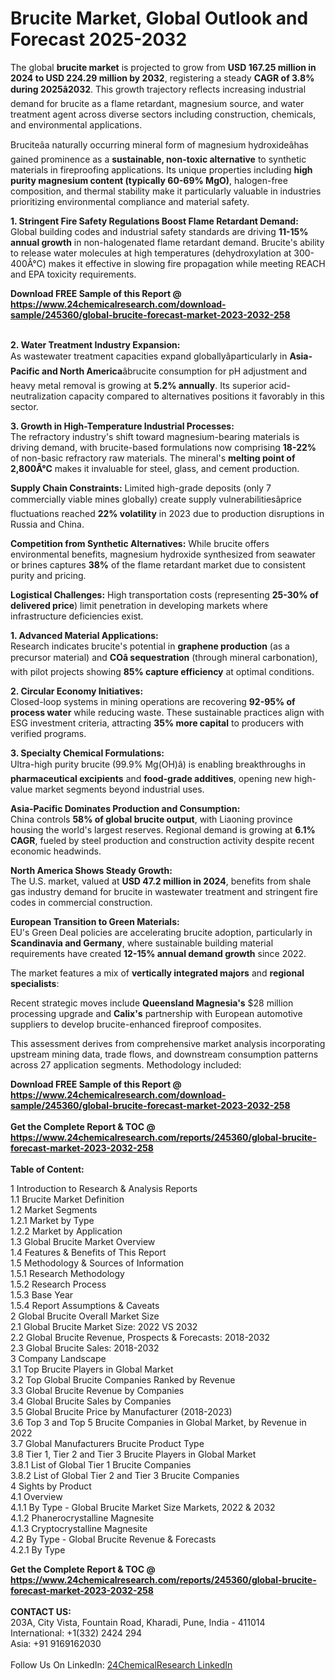 <h1>Brucite Market, Global Outlook and Forecast 2025-2032</h1><p>The global <strong>brucite market</strong> is projected to grow from <strong>USD 167.25 million in 2024 to USD 224.29 million by 2032</strong>, registering a steady <strong>CAGR of 3.8% during 2025â2032</strong>. This growth trajectory reflects increasing industrial demand for brucite as a flame retardant, magnesium source, and water treatment agent across diverse sectors including construction, chemicals, and environmental applications.</p><p>Bruciteâa naturally occurring mineral form of magnesium hydroxideâhas gained prominence as a <strong>sustainable, non-toxic alternative</strong> to synthetic materials in fireproofing applications. Its unique properties including <strong>high purity magnesium content (typically 60-69% MgO)</strong>, halogen-free composition, and thermal stability make it particularly valuable in industries prioritizing environmental compliance and material safety.</p><p><strong>1. Stringent Fire Safety Regulations Boost Flame Retardant Demand:</strong><br>
Global building codes and industrial safety standards are driving <strong>11-15% annual growth</strong> in non-halogenated flame retardant demand. Brucite's ability to release water molecules at high temperatures (dehydroxylation at 300-400Â°C) makes it effective in slowing fire propagation while meeting REACH and EPA toxicity requirements.</p><div><b>Download FREE Sample of this Report @ 
            <a href="https://www.24chemicalresearch.com/download-sample/245360/global-brucite-forecast-market-2023-2032-258">
            https://www.24chemicalresearch.com/download-sample/245360/global-brucite-forecast-market-2023-2032-258</a></b></div><br><p><strong>2. Water Treatment Industry Expansion:</strong><br>
As wastewater treatment capacities expand globallyâparticularly in <strong>Asia-Pacific and North America</strong>âbrucite consumption for pH adjustment and heavy metal removal is growing at <strong>5.2% annually</strong>. Its superior acid-neutralization capacity compared to alternatives positions it favorably in this sector.</p><p><strong>3. Growth in High-Temperature Industrial Processes:</strong><br>
The refractory industry's shift toward magnesium-bearing materials is driving demand, with brucite-based formulations now comprising <strong>18-22%</strong> of non-basic refractory raw materials. The mineral's <strong>melting point of 2,800Â°C</strong> makes it invaluable for steel, glass, and cement production.</p><p><strong>Supply Chain Constraints:</strong> Limited high-grade deposits (only 7 commercially viable mines globally) create supply vulnerabilitiesâprice fluctuations reached <strong>22% volatility</strong> in 2023 due to production disruptions in Russia and China.</p><p><strong>Competition from Synthetic Alternatives:</strong> While brucite offers environmental benefits, magnesium hydroxide synthesized from seawater or brines captures <strong>38%</strong> of the flame retardant market due to consistent purity and pricing.</p><p><strong>Logistical Challenges:</strong> High transportation costs (representing <strong>25-30% of delivered price</strong>) limit penetration in developing markets where infrastructure deficiencies exist.</p><p><strong>1. Advanced Material Applications:</strong><br>
Research indicates brucite's potential in <strong>graphene production</strong> (as a precursor material) and <strong>COâ sequestration</strong> (through mineral carbonation), with pilot projects showing <strong>85% capture efficiency</strong> at optimal conditions.</p><p><strong>2. Circular Economy Initiatives:</strong><br>
Closed-loop systems in mining operations are recovering <strong>92-95% of process water</strong> while reducing waste. These sustainable practices align with ESG investment criteria, attracting <strong>35% more capital</strong> to producers with verified programs.</p><p><strong>3. Specialty Chemical Formulations:</strong><br>
Ultra-high purity brucite (99.9% Mg(OH)â) is enabling breakthroughs in <strong>pharmaceutical excipients</strong> and <strong>food-grade additives</strong>, opening new high-value market segments beyond industrial uses.</p><p><strong>Asia-Pacific Dominates Production and Consumption:</strong><br>
China controls <strong>58% of global brucite output</strong>, with Liaoning province housing the world's largest reserves. Regional demand is growing at <strong>6.1% CAGR</strong>, fueled by steel production and construction activity despite recent economic headwinds.</p><p><strong>North America Shows Steady Growth:</strong><br>
The U.S. market, valued at <strong>USD 47.2 million in 2024</strong>, benefits from shale gas industry demand for brucite in wastewater treatment and stringent fire codes in commercial construction.</p><p><strong>European Transition to Green Materials:</strong><br>
EU's Green Deal policies are accelerating brucite adoption, particularly in <strong>Scandinavia and Germany</strong>, where sustainable building material requirements have created <strong>12-15% annual demand growth</strong> since 2022.</p><p>The market features a mix of <strong>vertically integrated majors</strong> and <strong>regional specialists</strong>:</p><p>Recent strategic moves include <strong>Queensland Magnesia's</strong> $28 million processing upgrade and <strong>Calix's</strong> partnership with European automotive suppliers to develop brucite-enhanced fireproof composites.</p><p>This assessment derives from comprehensive market analysis incorporating upstream mining data, trade flows, and downstream consumption patterns across 27 application segments. Methodology included:</p><div><b>Download FREE Sample of this Report @ 
            <a href="https://www.24chemicalresearch.com/download-sample/245360/global-brucite-forecast-market-2023-2032-258">
            https://www.24chemicalresearch.com/download-sample/245360/global-brucite-forecast-market-2023-2032-258</a></b></div><br><div><b>Get the Complete Report & TOC @ 
            <a href="https://www.24chemicalresearch.com/reports/245360/global-brucite-forecast-market-2023-2032-258">
            https://www.24chemicalresearch.com/reports/245360/global-brucite-forecast-market-2023-2032-258</a></b></div><br>
            <b>Table of Content:</b><p>1 Introduction to Research & Analysis Reports<br />
    1.1 Brucite Market Definition<br />
    1.2 Market Segments<br />
        1.2.1 Market by Type<br />
        1.2.2 Market by Application<br />
    1.3 Global Brucite Market Overview<br />
    1.4 Features & Benefits of This Report<br />
    1.5 Methodology & Sources of Information<br />
        1.5.1 Research Methodology<br />
        1.5.2 Research Process<br />
        1.5.3 Base Year<br />
        1.5.4 Report Assumptions & Caveats<br />
2 Global Brucite Overall Market Size<br />
    2.1 Global Brucite Market Size: 2022 VS 2032<br />
    2.2 Global Brucite Revenue, Prospects & Forecasts: 2018-2032<br />
    2.3 Global Brucite Sales: 2018-2032<br />
3 Company Landscape<br />
    3.1 Top Brucite Players in Global Market<br />
    3.2 Top Global Brucite Companies Ranked by Revenue<br />
    3.3 Global Brucite Revenue by Companies<br />
    3.4 Global Brucite Sales by Companies<br />
    3.5 Global Brucite Price by Manufacturer (2018-2023)<br />
    3.6 Top 3 and Top 5 Brucite Companies in Global Market, by Revenue in 2022<br />
    3.7 Global Manufacturers Brucite Product Type<br />
    3.8 Tier 1, Tier 2 and Tier 3 Brucite Players in Global Market<br />
        3.8.1 List of Global Tier 1 Brucite Companies<br />
        3.8.2 List of Global Tier 2 and Tier 3 Brucite Companies<br />
4 Sights by Product<br />
    4.1 Overview<br />
        4.1.1 By Type - Global Brucite Market Size Markets, 2022 & 2032<br />
        4.1.2 Phanerocrystalline Magnesite<br />
        4.1.3 Cryptocrystalline Magnesite<br />
    4.2 By Type - Global Brucite Revenue & Forecasts<br />
        4.2.1 By Type </p><div><b>Get the Complete Report & TOC @ 
            <a href="https://www.24chemicalresearch.com/reports/245360/global-brucite-forecast-market-2023-2032-258">
            https://www.24chemicalresearch.com/reports/245360/global-brucite-forecast-market-2023-2032-258</a></b></div><br><b>CONTACT US:</b><br>
            203A, City Vista, Fountain Road, Kharadi, Pune, India - 411014<br>
            International: +1(332) 2424 294<br>
            Asia: +91 9169162030 <br><br>
            Follow Us On LinkedIn: <a href="https://www.linkedin.com/company/24chemicalresearch/">24ChemicalResearch LinkedIn</a>